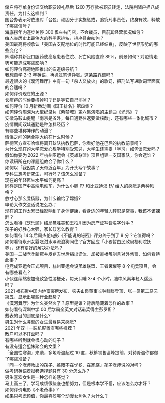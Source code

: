 储户将存单身份证交给职员领礼品后 1200 万存款被职员转走，法院判储户担八成责任，为什么这样判？  
国台办表示将依法对「台独」顽固分子实施惩戒，追究刑事责任，终身有效，释放了哪些信号？  
海底捞年内逐步关停 300 家左右门店，不会裁员，目前其经营状况如何？  
给人类历史上最伟大的科学家排名，排序将会如何？  
美国最高将领承认「美国占支配地位的时代可能已经结束」，反映了世界形势的哪些变化？  
辉瑞称其新冠口服药使高危患者住院、死亡风险直降 89%，前景如何？对疫情走势可能造成哪些影响？  
如何评价高德地图推出的车道级导航？  
我想自学 2~3 年英语，再通过笔译挣钱。这条路靠谱吗？  
最近很火的《漠河舞厅》中有一句「杀人又放火」的歌词，把刑法写进歌词里面真的合适吗？  
如何评价现在的王源？  
长痘痘的时候要挤掉吗？还是等它自己消掉？  
如何评价 10 月新番动画《国王排名》第四集？  
如何评价周深为大型纪录片《紫禁城》第六集演唱的主题曲《光亮》？  
安徽马鞍山提醒「南京是省外，每日通勤往返要做核酸」，还有哪些一体化城市？疫情期间双城通勤是种怎样经历？  
有哪些堪称神作的动漫？  
情侣之间的磨合期大约在什么时候？  
萨德官方宣布哈维将离开球队执教巴萨，你看好他在巴萨的执教前景吗？  
为什么现在的大学恋爱心理学特别受欢迎，大学生还需要「学习」如何谈恋爱吗？  
假如你要为 2022 年杭州亚运会《英雄联盟》项目组建一支国家队，你会选谁？  
你读研所在的课题组教会了你什么？  
如何以「我囚禁了天帝近百年」为开头写个故事？  
专科生想考研究生，可行吗？该怎么准备？  
现在的年轻医生水平如何提高？  
同样是国产中高端电动车，为什么小鹏 P7 和比亚迪汉 EV 给人的感觉是两种风格？  
敖寸心那么爱杨戬，为什么输给了嫦娥?  
申论大作文没话说怎么办？  
现在的工作太累已经影响到了身体健康，看身边的年轻人辞职是常事，我该不该裸辞？  
怎么看待《欢乐颂》结局樊胜美和王柏川因为房产证写谁名字分手？  
孩子的好胜心太强，家长该怎么教育？  
如何看待 14 年后周杰伦电影《不能说的秘密》评分终于到了 8 分？它值得吗？  
如何看待永州女婴吃泔水与流浪狗同住？官方回应「小孩暂由民政局福利院抚养」，还有更好的解决办法吗？  
美国一二战老兵新冠并发症去世后捐出遗体，却被直播解剖且对外售票，如何看待此事？  
电竞成亚运会正式项目，杭州亚运会设英雄联盟、王者荣耀等 8 个电竞项目，会有哪些看点？  
小伙连续熬夜加班致急性脑梗死，每天只睡 3-4 个小时，脑中风离年轻人遥远吗？  
2021 福布斯中国内地富豪榜发布，农夫山泉董事长钟睒睒登顶，张一鸣第二马云第五，显示出哪些行业趋势？  
《漠河舞厅》为什么突然火了？原型是谁？背后隐藏着怎样的故事？  
如何看待深圳中学 00 后学霸全英文对话诺奖得主彭罗斯？  
戴表的目的到底是什么?  
男生对什么类型的女生最容易来感觉?  
2021 年双十一装机配置有哪些推荐？  
散户可以不盯盘吗？  
有哪些听到就会很心动的句子？  
有没有适合姐妹聚会的文案？  
「全国性寒潮」来袭，多地降温超过 10 度，秋裤销售高峰提前，对待降温你都做了哪些准备？  
「同一个老师教出的孩子，差距不在学校，在家庭」孩子老师说的对吗？  
做考研英语模拟卷选择题只有 30 分怎么办？  
男生喜欢女生是一种怎样的感觉？  
马上高三了，学习成绩很垫底也想努力，但是根本学不懂，应该怎么办才好？  
如何评价电影《不老奇事》?  
如果只考虑颜值，你最喜欢哪个动漫女角色？为什么？  
